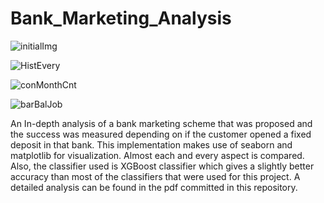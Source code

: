 # Bank_Marketing_Analysis

![initialImg](https://user-images.githubusercontent.com/41390965/90258376-1646f180-de66-11ea-8005-c5b4a9ff5c95.png)


![HistEvery](https://user-images.githubusercontent.com/41390965/90258633-750c6b00-de66-11ea-86d5-48d17546eabd.png)

![conMonthCnt](https://user-images.githubusercontent.com/41390965/90258709-8eadb280-de66-11ea-8595-2447dc337956.png)

![barBalJob](https://user-images.githubusercontent.com/41390965/90258804-adac4480-de66-11ea-969e-0dfc85eaa064.png)


An In-depth analysis of a bank marketing scheme that was proposed and the success was measured depending on if the customer opened a fixed deposit in that bank. This implementation makes use of seaborn and matplotlib for visualization. Almost each and every aspect is compared. Also, the classifier used is XGBoost classifier which gives a slightly better accuracy than most of the classifiers that were used for this project. A detailed analysis can be found in the pdf committed in this repository.  
